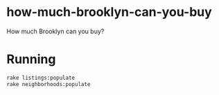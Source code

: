 how-much-brooklyn-can-you-buy
=============================

How much Brooklyn can you buy?

Running
======

```sh
rake listings:populate
rake neighborhoods:populate
```
